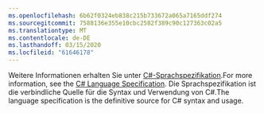 ```yaml
---
ms.openlocfilehash: 6b62f0324eb838c215b733672a065a7165ddf274
ms.sourcegitcommit: 7588136e355e10cbc2582f389c90c127363c02a5
ms.translationtype: MT
ms.contentlocale: de-DE
ms.lasthandoff: 03/15/2020
ms.locfileid: "61646178"
---
```

<span data-ttu-id="0125a-101">Weitere Informationen erhalten Sie unter [C#-Sprachspezifikation](~/docs/csharp/language-reference/language-specification/index.md).</span><span class="sxs-lookup"><span data-stu-id="0125a-101">For more information, see the [C# Language Specification](~/docs/csharp/language-reference/language-specification/index.md).</span></span> <span data-ttu-id="0125a-102">Die Sprachspezifikation ist die verbindliche Quelle für die Syntax und Verwendung von C#.</span><span class="sxs-lookup"><span data-stu-id="0125a-102">The language specification is the definitive source for C# syntax and usage.</span></span>
